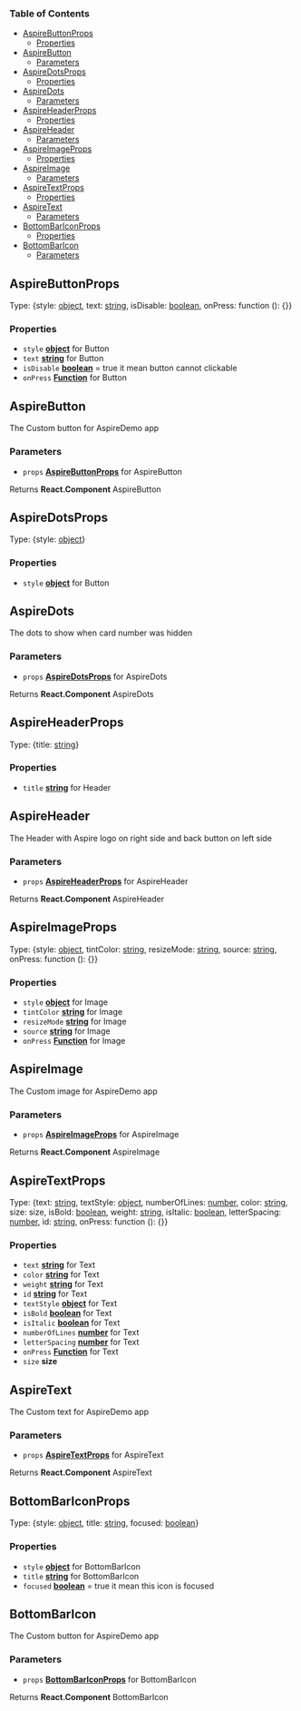 <!-- Generated by documentation.js. Update this documentation by updating the source code. -->

### Table of Contents

-   [AspireButtonProps][1]
    -   [Properties][2]
-   [AspireButton][3]
    -   [Parameters][4]
-   [AspireDotsProps][5]
    -   [Properties][6]
-   [AspireDots][7]
    -   [Parameters][8]
-   [AspireHeaderProps][9]
    -   [Properties][10]
-   [AspireHeader][11]
    -   [Parameters][12]
-   [AspireImageProps][13]
    -   [Properties][14]
-   [AspireImage][15]
    -   [Parameters][16]
-   [AspireTextProps][17]
    -   [Properties][18]
-   [AspireText][19]
    -   [Parameters][20]
-   [BottomBarIconProps][21]
    -   [Properties][22]
-   [BottomBarIcon][23]
    -   [Parameters][24]

## AspireButtonProps

Type: {style: [object][25], text: [string][26], isDisable: [boolean][27], onPress: function (): {}}

### Properties

-   `style` **[object][25]** for Button
-   `text` **[string][26]** for Button
-   `isDisable` **[boolean][27]** = true it mean button cannot clickable
-   `onPress` **[Function][28]** for Button

## AspireButton

The Custom button for AspireDemo app

### Parameters

-   `props` **[AspireButtonProps][29]** for AspireButton

Returns **React.Component** AspireButton

## AspireDotsProps

Type: {style: [object][25]}

### Properties

-   `style` **[object][25]** for Button

## AspireDots

The dots to show when card number was hidden

### Parameters

-   `props` **[AspireDotsProps][30]** for AspireDots

Returns **React.Component** AspireDots

## AspireHeaderProps

Type: {title: [string][26]}

### Properties

-   `title` **[string][26]** for Header

## AspireHeader

The Header with Aspire logo on right side and back button on left side

### Parameters

-   `props` **[AspireHeaderProps][31]** for AspireHeader

Returns **React.Component** AspireHeader

## AspireImageProps

Type: {style: [object][25], tintColor: [string][26], resizeMode: [string][26], source: [string][26], onPress: function (): {}}

### Properties

-   `style` **[object][25]** for Image
-   `tintColor` **[string][26]** for Image
-   `resizeMode` **[string][26]** for Image
-   `source` **[string][26]** for Image
-   `onPress` **[Function][28]** for Image

## AspireImage

The Custom image for AspireDemo app

### Parameters

-   `props` **[AspireImageProps][32]** for AspireImage

Returns **React.Component** AspireImage

## AspireTextProps

Type: {text: [string][26], textStyle: [object][25], numberOfLines: [number][33], color: [string][26], size: size, isBold: [boolean][27], weight: [string][26], isItalic: [boolean][27], letterSpacing: [number][33], id: [string][26], onPress: function (): {}}

### Properties

-   `text` **[string][26]** for Text
-   `color` **[string][26]** for Text
-   `weight` **[string][26]** for Text
-   `id` **[string][26]** for Text
-   `textStyle` **[object][25]** for Text
-   `isBold` **[boolean][27]** for Text
-   `isItalic` **[boolean][27]** for Text
-   `numberOfLines` **[number][33]** for Text
-   `letterSpacing` **[number][33]** for Text
-   `onPress` **[Function][28]** for Text
-   `size` **size** 

## AspireText

The Custom text for AspireDemo app

### Parameters

-   `props` **[AspireTextProps][34]** for AspireText

Returns **React.Component** AspireText

## BottomBarIconProps

Type: {style: [object][25], title: [string][26], focused: [boolean][27]}

### Properties

-   `style` **[object][25]** for BottomBarIcon
-   `title` **[string][26]** for BottomBarIcon
-   `focused` **[boolean][27]** = true it mean this icon is focused

## BottomBarIcon

The Custom button for AspireDemo app

### Parameters

-   `props` **[BottomBarIconProps][35]** for BottomBarIcon

Returns **React.Component** BottomBarIcon

[1]: #aspirebuttonprops

[2]: #properties

[3]: #aspirebutton

[4]: #parameters

[5]: #aspiredotsprops

[6]: #properties-1

[7]: #aspiredots

[8]: #parameters-1

[9]: #aspireheaderprops

[10]: #properties-2

[11]: #aspireheader

[12]: #parameters-2

[13]: #aspireimageprops

[14]: #properties-3

[15]: #aspireimage

[16]: #parameters-3

[17]: #aspiretextprops

[18]: #properties-4

[19]: #aspiretext

[20]: #parameters-4

[21]: #bottombariconprops

[22]: #properties-5

[23]: #bottombaricon

[24]: #parameters-5

[25]: https://developer.mozilla.org/docs/Web/JavaScript/Reference/Global_Objects/Object

[26]: https://developer.mozilla.org/docs/Web/JavaScript/Reference/Global_Objects/String

[27]: https://developer.mozilla.org/docs/Web/JavaScript/Reference/Global_Objects/Boolean

[28]: https://developer.mozilla.org/docs/Web/JavaScript/Reference/Statements/function

[29]: #aspirebuttonprops

[30]: #aspiredotsprops

[31]: #aspireheaderprops

[32]: #aspireimageprops

[33]: https://developer.mozilla.org/docs/Web/JavaScript/Reference/Global_Objects/Number

[34]: #aspiretextprops

[35]: #bottombariconprops
